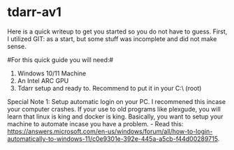 # tdarr-av1

Here is a quick writeup to get you started so you do not have to guess. First, I utilized GIT: as a start, but some stuff was incomplete and did not make sense.

#For this quick guide you will need:#
1. Windows 10/11 Machine
2. An Intel ARC GPU
3. Tdarr setup and ready to. Recommend to put it in your C:\ (root)

Special Note 1: Setup automatic login on your PC. I recommened this incase your computer crashes. If your use to old programs like plexgude, you will learn that linux is king and docker is king. Basically, you want to setup your machine to automate incase you have a problem. - Read this: https://answers.microsoft.com/en-us/windows/forum/all/how-to-login-automatically-to-windows-11/c0e9301e-392e-445a-a5cb-f44d00289715.

